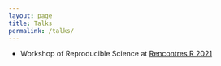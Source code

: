```yaml
---
layout: page
title: Talks
permalink: /talks/
---
```


- Workshop of Reproducible Science at [Rencontres R 2021](https://paris2021.rencontresr.fr/invited/)
